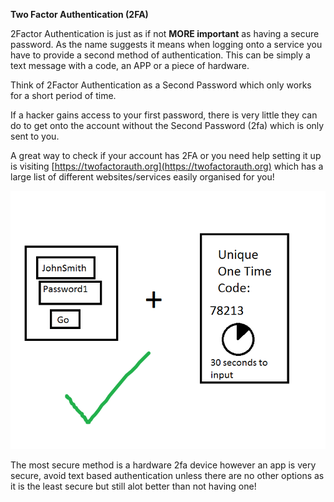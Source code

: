 **Two Factor Authentication \(2FA\)**

2Factor Authentication is just as if not **MORE important** as having a secure password. As the name suggests it means when logging onto a service you have to provide a second method of authentication. This can be simply a text message with a code, an APP or a piece of hardware.

Think of 2Factor Authentication as a Second Password which only works for a short period of time.

If a hacker gains access to your first password, there is very little they can do to get onto the account without the Second Password \(2fa\) which is only sent to you.

A great way to check if your account has 2FA or you need help setting it up is visiting [https://twofactorauth.org](https://twofactorauth.org) which has a large list of different websites/services easily organised for you!

![](/assets/2fa.png)

The most secure method is a hardware 2fa device however an app is very secure, avoid text based authentication unless there are no other options as it is the least secure but still alot better than not having one!


